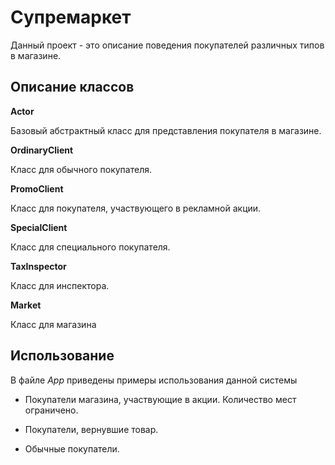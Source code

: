 # __Супремаркет__

Данный проект - это описание поведения покупателей различных типов в магазине.

## Описание классов

__Actor__

Базовый абстрактный класс для представления покупателя в магазине.

__OrdinaryClient__

Класс для обычного покупателя.

__PromoClient__

Класс для покупателя, участвующего в рекламной акции.

__SpecialClient__

Класс для специального покупателя.

__TaxInspector__

Класс для инспектора.

__Market__

Класс для магазина

## __Использование__

В файле _App_ приведены примеры использования данной системы

- Покупатели магазина, участвующие в  акции.  Количество мест ограничено.

- Покупатели, вернувшие товар.

- Обычные покупатели.